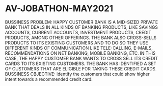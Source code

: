 # AV-JOBATHON-MAY2021
BUSSINESS PROBLEM:
HAPPY CUSTOMER BANK IS A MID-SIZED PRIVATE BANK THAT DEALS IN ALL KINDS OF BANKING PRODUCTS, LIKE SAVINGS ACCOUNTS, CURRENT ACCOUNTS, INVESTMENT PRODUCTS, CREDIT PRODUCTS, AMONG OTHER OFFERINGS. THE BANK ALSO CROSS-SELLS PRODUCTS TO ITS EXISTING CUSTOMERS AND TO DO SO THEY USE DIFFERENT KINDS OF COMMUNICATION LIKE TELE-CALLING, E-MAILS, RECOMMENDATIONS ON NET BANKING, MOBILE BANKING, ETC.
IN THIS CASE, THE HAPPY CUSTOMER BANK WANTS TO CROSS SELL ITS CREDIT CARDS TO ITS EXISTING CUSTOMERS. THE BANK HAS IDENTIFIED A SET OF CUSTOMERS THAT ARE ELIGIBLE FOR TAKING THESE CREDIT CARDS.
BUSSINESS OBJECTIVE:
Identify the customers that could show higher intent towards a recommended credit card.
